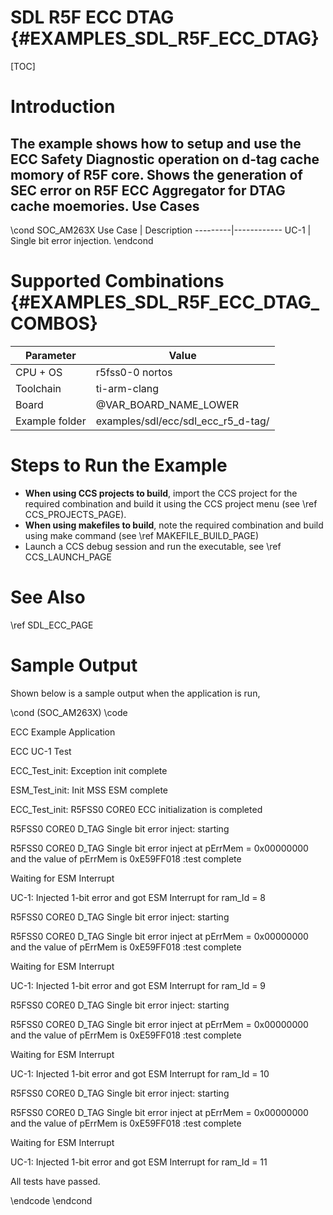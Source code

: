 # SDL R5F ECC DTAG {#EXAMPLES_SDL_R5F_ECC_DTAG}

[TOC]

# Introduction

The example shows how to setup and use the ECC Safety Diagnostic operation on d-tag cache momory of R5F core.
Shows the generation of SEC error on R5F ECC Aggregator for DTAG cache moemories.
Use Cases
---------
\cond SOC_AM263X 
 Use Case | Description
 ---------|------------
 UC-1     | Single bit error injection.
\endcond


# Supported Combinations {#EXAMPLES_SDL_R5F_ECC_DTAG_COMBOS}

 Parameter      | Value
 ---------------|-----------
 CPU + OS       | r5fss0-0 nortos
 Toolchain      | ti-arm-clang
 Board          | @VAR_BOARD_NAME_LOWER
 Example folder | examples/sdl/ecc/sdl_ecc_r5_d-tag/


# Steps to Run the Example

- **When using CCS projects to build**, import the CCS project for the required combination
  and build it using the CCS project menu (see \ref CCS_PROJECTS_PAGE).
- **When using makefiles to build**, note the required combination and build using
  make command (see \ref MAKEFILE_BUILD_PAGE)
- Launch a CCS debug session and run the executable, see \ref CCS_LAUNCH_PAGE

# See Also

\ref SDL_ECC_PAGE

# Sample Output

Shown below is a sample output when the application is run,

\cond (SOC_AM263X)
\code

ECC Example Application

ECC UC-1 Test 

ECC_Test_init: Exception init complete 

ESM_Test_init: Init MSS ESM complete 

ECC_Test_init: R5FSS0 CORE0 ECC initialization is completed 

R5FSS0 CORE0 D_TAG Single bit error inject: starting 

R5FSS0 CORE0 D_TAG Single bit error inject at pErrMem = 0x00000000 and the value of pErrMem is 0xE59FF018 :test complete

Waiting for ESM Interrupt 

UC-1: Injected 1-bit error and got ESM Interrupt for ram_Id = 8

R5FSS0 CORE0 D_TAG Single bit error inject: starting 

R5FSS0 CORE0 D_TAG Single bit error inject at pErrMem = 0x00000000 and the value of pErrMem is 0xE59FF018 :test complete

Waiting for ESM Interrupt 

UC-1: Injected 1-bit error and got ESM Interrupt for ram_Id = 9

R5FSS0 CORE0 D_TAG Single bit error inject: starting 

R5FSS0 CORE0 D_TAG Single bit error inject at pErrMem = 0x00000000 and the value of pErrMem is 0xE59FF018 :test complete

Waiting for ESM Interrupt 

UC-1: Injected 1-bit error and got ESM Interrupt for ram_Id = 10

R5FSS0 CORE0 D_TAG Single bit error inject: starting 

R5FSS0 CORE0 D_TAG Single bit error inject at pErrMem = 0x00000000 and the value of pErrMem is 0xE59FF018 :test complete

Waiting for ESM Interrupt 

UC-1: Injected 1-bit error and got ESM Interrupt for ram_Id = 11

All tests have passed.  

\endcode
\endcond

